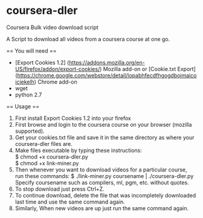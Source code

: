 coursera-dler
=============

Coursera Bulk video download script

A Script to download all videos from a coursera course at one go.

== You will need ==
- [Export Cookies 1.2] (https://addons.mozilla.org/en-US/firefox/addon/export-cookies/) Mozilla add-on or [Cookie.txt Export] (https://chrome.google.com/webstore/detail/lopabhfecdfhgogdbojmaicoicjekelh) Chrome add-on
- wget
- python 2.7

== Usage == 

1. First install Export Cookies 1.2 into your firefox
1. First browse and login to the coursera course on your browser (mozilla supported).
2. Get your cookies.txt file and save it in the same directory as where your coursera-dler files are.
3. Make files executable by typing these instructions:  
    $ chmod +x coursera-dler.py  
    $ chmod +x link-miner.py 
4. Then whenever you want to download videos for a particular course, run these commands:
    $ ./link-miner.py coursename | ./coursera-dler.py  
    Specify coursename such as compilers, ml, pgm, etc. without quotes.
5. To stop download just press Ctrl+Z.
6. To continue download, delete the file that was incompletely downloaded last time and use the same command again.
7. Similarly, When new videos are up just run the same command again.

